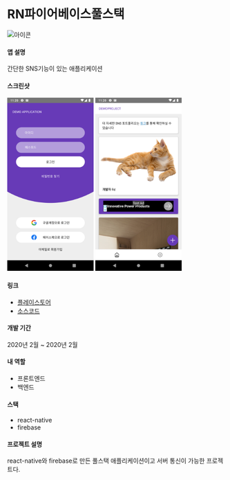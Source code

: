 # RN파이어베이스풀스택
<img src="https://lh3.googleusercontent.com/RcmdjwaRI4liX8GFjtDmJnN7txNo-cvZ-2IzT-pLdi4IoIow-rYIjGniJelzU5wXLSo" alt="아이콘" width="100" />

#### 앱 설명
간단한 SNS기능이 있는 애플리케이션
#### 스크린샷
<div dir='ltr'>
    <img src="https://github.com/KoreanThinker/portfolio/blob/master/Images/rn-firebase-screenshot1.png" alt="스크린샷" width="200" />
    <img src="https://github.com/KoreanThinker/portfolio/blob/master/Images/rn-firebase-screenshot2.png" alt="스크린샷" width="200" />
</div>

#### 링크
- [플레이스토어](https://play.google.com/store/apps/details?id=com.koreanthinker.rnfirebasefullstack)
- [소스코드](https://github.com/KoreanThinker/RN-firebase-fullstack)

#### 개발 기간
2020년 2월 ~ 2020년 2월
#### 내 역할
- 프론트엔드
- 백엔드
#### 스택
- react-native
- firebase
#### 프로젝트 설명
react-native와 firebase로 만든 풀스택 애플리케이션이고 서버 통신이 가능한 프로젝트다.